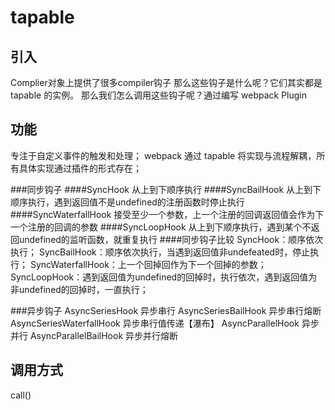 # tapable
## 引入
Complier对象上提供了很多compiler钩子
那么这些钩子是什么呢？它们其实都是 tapable 的实例。
那么我们怎么调用这些钩子呢？通过编写 webpack Plugin
## 功能
专注于自定义事件的触发和处理；
webpack 通过 tapable 将实现与流程解耦，所有具体实现通过插件的形式存在；

###同步钩子
####SyncHook
从上到下顺序执行
####SyncBailHook
从上到下顺序执行，遇到返回值不是undefined的注册函数时停止执行
####SyncWaterfallHook
接受至少一个参数，上一个注册的回调返回值会作为下一个注册的回调的参数
####SyncLoopHook
从上到下顺序执行，遇到某个不返回undefined的监听函数，就重复执行
####同步钩子比较
SyncHook：顺序依次执行；
SyncBailHook：顺序依次执行，当遇到返回值非undefeated时，停止执行；
SyncWaterfallHook：上一个回掉回作为下一个回掉的参数；
SyncLoopHook：遇到返回值为undefined的回掉时，执行依次，遇到返回值为非undefined的回掉时，一直执行；



###异步钩子
AsyncSeriesHook
异步串行
AsyncSeriesBailHook
异步串行熔断
AsyncSeriesWaterfallHook
异步串行值传递【瀑布】
AsyncParallelHook
异步并行
AsyncParallelBailHook
异步并行熔断
## 调用方式
call()

